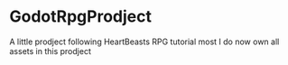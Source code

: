 # GodotRpgProdject

A little prodject following HeartBeasts RPG tutorial most 
I do now own all assets in this prodject
